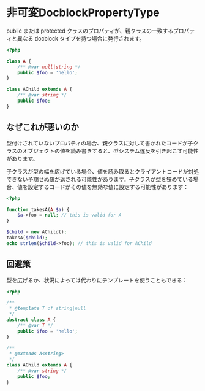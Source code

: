 # 非可変DocblockPropertyType

public または protected クラスのプロパティが、親クラスの一致するプロパティと異なる docblock タイプを持つ場合に発行されます。

```php
<?php

class A {
    /** @var null|string */
    public $foo = 'hello';
}

class AChild extends A {
    /** @var string */
    public $foo;
}
```

## なぜこれが悪いのか

型付けされていないプロパティの場合、親クラスに対して書かれたコードが子クラスのオブジェクトの値を読み書きすると、型システム違反を引き起こす可能性があります。

子クラスが型の幅を広げている場合、値を読み取るとクライアントコードが対処できない予期せぬ値が返される可能性があります。子クラスが型を狭めている場合、値を設定するコードがその値を無効な値に設定する可能性があります：

```php
<?php

function takesA(A $a) {
    $a->foo = null; // this is valid for A
}

$child = new AChild();
takesA($child);
echo strlen($child->foo); // this is valid for AChild
```

## 回避策

型を広げるか、状況によっては代わりにテンプレートを使うこともできる：

```php
<?php

/**
 * @template T of string|null
 */
abstract class A {
    /** @var T */
    public $foo = 'hello';
}

/**
 * @extends A<string>
 */
class AChild extends A {
    /** @var string */
    public $foo;
}
```
